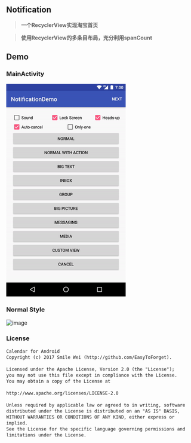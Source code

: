 ## Notification
> **一个RecyclerView实现淘宝首页**

> **使用RecyclerView的多条目布局，充分利用spanCount**


## Demo

### MainActivity
![image](https://raw.githubusercontent.com/EasyToForget/NotificationDemo/master/demo01.gif)

### Normal Style
![image](https://raw.githubusercontent.com/EasyToForget/TaobaoDemo/master/demo02.gif)


### License

```
Calendar for Android
Copyright (c) 2017 Smile Wei (http://github.com/EasyToForget).

Licensed under the Apache License, Version 2.0 (the "License");
you may not use this file except in compliance with the License.
You may obtain a copy of the License at

http://www.apache.org/licenses/LICENSE-2.0

Unless required by applicable law or agreed to in writing, software
distributed under the License is distributed on an "AS IS" BASIS,
WITHOUT WARRANTIES OR CONDITIONS OF ANY KIND, either express or implied.
See the License for the specific language governing permissions and
limitations under the License.
```
